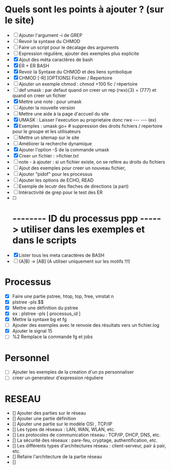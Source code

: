 # Quels sont les points à ajouter ? (sur le site)

- [ ] Ajouter l'argument -i de GREP
- [ ] Revoir la syntaxe du CHMOD
- [ ] Faire un script pour le décalage des arguments
- [ ] Expression régulière, ajouter des exemples plus explicite
- [x] Ajout des méta caractères de bash
- [x] ER + ER BASH
- [x] Revoir la Syntaxe du CHMOD et des liens symbolique
- [x] CHMOD [-R] [OPTIONS] Fichier / Repertoire
- [ ] Ajouter un exemple chmod : chmod +100 fic / répertoire
- [ ] def umask : par defaut quand on creer un rep (rwx){3} = (777) et quand on creer un fichier
- [x] Mettre une note : pour umask
- [ ] Ajouter la nouvelle version
- [ ] Mettre une aide à la page d'accueil du site
- [x] UMASK : Laisser l'execution au proprietaire donc rwx --- --- (ex)
- [x] Exemples : umask go= # suppression des droits fichiers / repertoire pour le groupe et les utilisateurs
- [ ] Mettre un sitemap sur le site
- [ ] Améliorer la recherche dynamique
- [x] Ajouter l'option -S de la commande umask
- [x] Creer un fichier : >fichier.txt
- [ ] note - à ajouter : si un fichier existe, on se refère au droits du fichiers
- [ ] Ajout des exemples pour creer un nouveau fichier,
- [ ] Ajouter "pidof" pour les processus
- [ ] Ajouter les options de ECHO, READ
- [ ] Exemple de lecutr des fleches de directions (a part)
- [ ] Intéractivité de grep pour le test des ER
- [ ] # -------- ID du processus ppp ----- > utiliser dans les exemples et dans le scripts
- [x] Lister tous les meta caractères de BASH
- [ ] (A|B) -> [AB] (A utiliser uniquement sur les motifs !!!)

# Processus

- [x] Faire une partie pstree, htop, top, free, vmstat n
- [x] plstree -pls $$
- [x] Mettre une définition du pstree
- [x] ex : plstree -pls [ processus_id ]
- [x] Mettre la syntaxe bg et fg
- [ ] Ajouter des exemples avec le renvoie des résultats vers un fichier.log
- [x] Ajouter le signal 15
- [ ] %2 Remplace la commande fg et jobs

# Personnel

- [ ] Ajouter les exemples de la creation d'un ps personnaliser
- [ ] creer un generateur d'expression réguliere

# RESEAU

- [] Ajouter des parties sur le réseau
- [] Ajouter une partie définition
- [] Ajouter une partie sur le modèle OSI , TCP/IP
- [] Les types de réseaux : LAN, WAN, WLAN, etc.
- [] Les protocoles de communication réseau : TCP/IP, DHCP, DNS, etc.
- [] La sécurité des réseaux : pare-feu, cryptage, authentification, etc.
- [] Les différents types d'architectures réseau : client-serveur, pair à pair, etc.
- [] Refaire l'architecture de la partie réseau
- []
